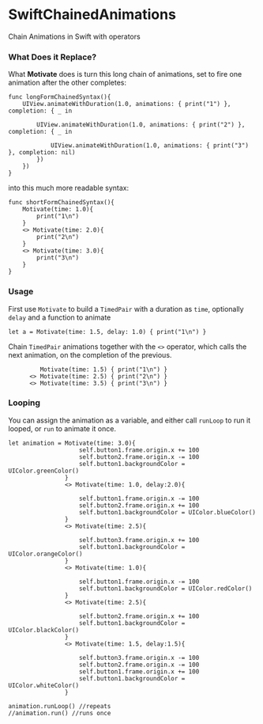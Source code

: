 # SwiftChainedAnimations
Chain Animations in Swift with operators

### What Does it Replace?

What **Motivate** does is turn this long chain of animations, set to fire one animation after the other completes:

```
func longFormChainedSyntax(){
    UIView.animateWithDuration(1.0, animations: { print("1") }, completion: { _ in
        
        UIView.animateWithDuration(1.0, animations: { print("2") }, completion: { _ in
            
            UIView.animateWithDuration(1.0, animations: { print("3") }, completion: nil)
        })
    })
}
```

into this much more readable syntax:


```
func shortFormChainedSyntax(){
    Motivate(time: 1.0){
        print("1\n")
    }
    <> Motivate(time: 2.0){
        print("2\n")
    }
    <> Motivate(time: 3.0){
        print("3\n")
    }
}
```

### Usage

First use `Motivate` to build a `TimedPair` with a duration as `time`, optionally `delay` and a function to animate

```
let a = Motivate(time: 1.5, delay: 1.0) { print("1\n") }
```

Chain  `TimedPair` animations together with the `<>` operator, which calls the next animation, on the completion of the previous.

```
         Motivate(time: 1.5) { print("1\n") }
      <> Motivate(time: 2.5) { print("2\n") }
      <> Motivate(time: 3.5) { print("3\n") }
```

### Looping

You can assign the animation as a variable, and either call `runLoop` to run it looped, or `run` to animate it once.

```        
let animation = Motivate(time: 3.0){
                    self.button1.frame.origin.x += 100
                    self.button2.frame.origin.x -= 100
                    self.button1.backgroundColor = UIColor.greenColor()
                }
                <> Motivate(time: 1.0, delay:2.0){
                    
                    self.button1.frame.origin.x -= 100
                    self.button2.frame.origin.x += 100
                    self.button1.backgroundColor = UIColor.blueColor()
                }
                <> Motivate(time: 2.5){
                    
                    self.button3.frame.origin.x += 100
                    self.button1.backgroundColor = UIColor.orangeColor()
                }
                <> Motivate(time: 1.0){
                    
                    self.button1.frame.origin.x -= 100
                    self.button1.backgroundColor = UIColor.redColor()
                }
                <> Motivate(time: 2.5){
                    
                    self.button2.frame.origin.x += 100
                    self.button1.backgroundColor = UIColor.blackColor()
                }
                <> Motivate(time: 1.5, delay:1.5){
                    
                    self.button3.frame.origin.x -= 100
                    self.button2.frame.origin.x -= 100
                    self.button1.frame.origin.x += 100
                    self.button1.backgroundColor = UIColor.whiteColor()
                }

animation.runLoop() //repeats
//animation.run() //runs once
```
